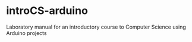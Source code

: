 # introCS-arduino
Laboratory manual for an introductory course to Computer Science using Arduino projects
